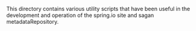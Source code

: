 This directory contains various utility scripts that have been useful in the development and operation of the spring.io site and sagan metadataRepository.